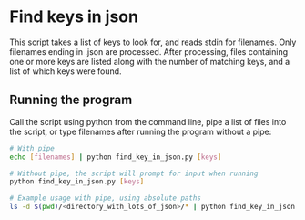# Find keys in json

This script takes a list of keys to look for, and reads stdin for filenames. Only filenames ending in .json are processed.
After processing, files containing one or more keys are listed along with the number of matching keys, and a list of which keys were found.

## Running the program

Call the script using python from the command line, pipe a list of files into the script, or type filenames after running the program without a pipe:

```bash
# With pipe
echo [filenames] | python find_key_in_json.py [keys]

# Without pipe, the script will prompt for input when running
python find_key_in_json.py [keys]

# Example usage with pipe, using absolute paths
ls -d $(pwd)/<directory_with_lots_of_json>/* | python find_key_in_json.py [one_or_more_key]
```
